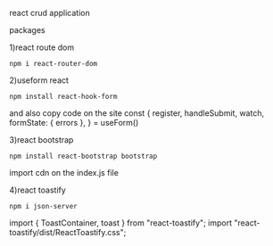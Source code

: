 react crud application 

packages

1)react route dom

    npm i react-router-dom

2)useform react 

    npm install react-hook-form

and also copy code on the site 
const {
    register,
    handleSubmit,
    watch,
    formState: { errors },
  } = useForm()

3)react bootstrap

    npm install react-bootstrap bootstrap

import cdn on the index.js file

4)react toastify

    npm i json-server

import { ToastContainer, toast } from "react-toastify";
import "react-toastify/dist/ReactToastify.css";
